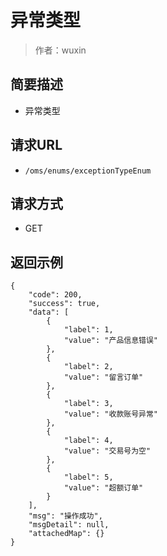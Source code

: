 # 异常类型

> 作者：wuxin

## 简要描述

- 异常类型

## 请求URL
- ` /oms/enums/exceptionTypeEnum `
  
## 请求方式
- GET 

## 返回示例 

``` 
{
    "code": 200,
    "success": true,
    "data": [
        {
            "label": 1,
            "value": "产品信息错误"
        },
        {
            "label": 2,
            "value": "留言订单"
        },
        {
            "label": 3,
            "value": "收款账号异常"
        },
        {
            "label": 4,
            "value": "交易号为空"
        },
        {
            "label": 5,
            "value": "超额订单"
        }
    ],
    "msg": "操作成功",
    "msgDetail": null,
    "attachedMap": {}
}
```